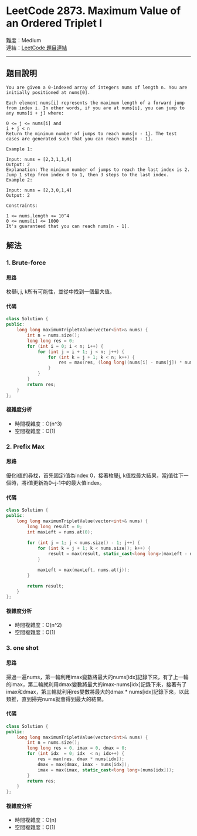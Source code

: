# LeetCode 2873. Maximum Value of an Ordered Triplet I

難度：Medium  
連結：[LeetCode 題目連結](https://leetcode.com/problems/jump-game-ii/description/)

---

## 題目說明
    
    You are given a 0-indexed array of integers nums of length n. You are initially positioned at nums[0].

    Each element nums[i] represents the maximum length of a forward jump from index i. In other words, if you are at nums[i], you can jump to any nums[i + j] where:

    0 <= j <= nums[i] and
    i + j < n
    Return the minimum number of jumps to reach nums[n - 1]. The test cases are generated such that you can reach nums[n - 1].

    Example 1:

    Input: nums = [2,3,1,1,4]
    Output: 2
    Explanation: The minimum number of jumps to reach the last index is 2. Jump 1 step from index 0 to 1, then 3 steps to the last index.
    Example 2:

    Input: nums = [2,3,0,1,4]
    Output: 2

    Constraints:

    1 <= nums.length <= 10^4
    0 <= nums[i] <= 1000
    It's guaranteed that you can reach nums[n - 1].

## 解法
### 1. Brute-force
#### 思路

枚舉i, j, k所有可能性，並從中找到一個最大值。
    
#### 代碼

```c++
class Solution {
public:
    long long maximumTripletValue(vector<int>& nums) {
        int n = nums.size();
        long long res = 0;
        for (int i = 0; i < n; i++) {
            for (int j = i + 1; j < n; j++) {
                for (int k = j + 1; k < n; k++) {
                    res = max(res, (long long)(nums[i] - nums[j]) * nums[k]);
                }
            }
        }
        return res;
    }
};
```

#### 複雜度分析

- 時間複雜度：O(n^3)
- 空間複雜度：O(1)

### 2. Prefix Max
#### 思路

優化i值的尋找，首先固定i值為index 0，接著枚舉j, k值找最大結果，當j值往下一個時，將i值更新為0~j-1中的最大值index。
    
#### 代碼
```c++
class Solution {
public:
    long long maximumTripletValue(vector<int>& nums) {
        long long result = 0;
        int maxLeft = nums.at(0);
        
        for (int j = 1; j < nums.size() - 1; j++) {
            for (int k = j + 1; k < nums.size(); k++) {
                result = max(result, static_cast<long long>(maxLeft - nums.at(j)) * nums.at(k));
            }

            maxLeft = max(maxLeft, nums.at(j));
        }

        return result;
    }
};
```

#### 複雜度分析

- 時間複雜度：O(n^2)
- 空間複雜度：O(1)

### 3. one shot
#### 思路

掃過一遍nums，第一輪利用imax變數將最大的nums[idx]記錄下來，有了上一輪的imax，第二輪就利用dmax變數將最大的imax-nums[idx]記錄下來，接著有了imax和dmax，第三輪就利用res變數將最大的dmax * nums[idx]記錄下來，以此類推，直到掃完nums就會得到最大的結果。

#### 代碼
```c++
class Solution {
public:
    long long maximumTripletValue(vector<int>& nums) {
        int n = nums.size();
        long long res = 0, imax = 0, dmax = 0;
        for (int idx  = 0; idx  < n; idx++) {
            res = max(res, dmax * nums[idx]);
            dmax = max(dmax, imax - nums[idx]);
            imax = max(imax, static_cast<long long>(nums[idx]));
        }
        return res;
    }
};
```

#### 複雜度分析

- 時間複雜度：O(n)
- 空間複雜度：O(1)